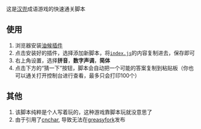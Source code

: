 这是[汉兜](https://handle.antfu.me/)成语游戏的快速通关脚本

## 使用

1. 浏览器安装[油候插件](https://www.tampermonkey.net/)
2. 点击安装好的插件，选择添加新脚本，将[`index.js`](./index.js)的内容复制进去，保存即可
3. 右上角设置，选择**拼音**，**数字声调**，**简体**
4. 点击下方的“猜一下”按钮，脚本会自动把一个可能的答案复制到粘贴板（你也可以通关打开控制台进行查看，最多只会打印100个）

## 其他

1. 该脚本纯粹是个人写着玩的，这种游戏靠脚本玩就没意思了
2. 由于引用了[cnchar](https://theajack.gitee.io/cnchar/), 导致无法在[greasyfork](https://greasyfork.org/zh-CN)发布
